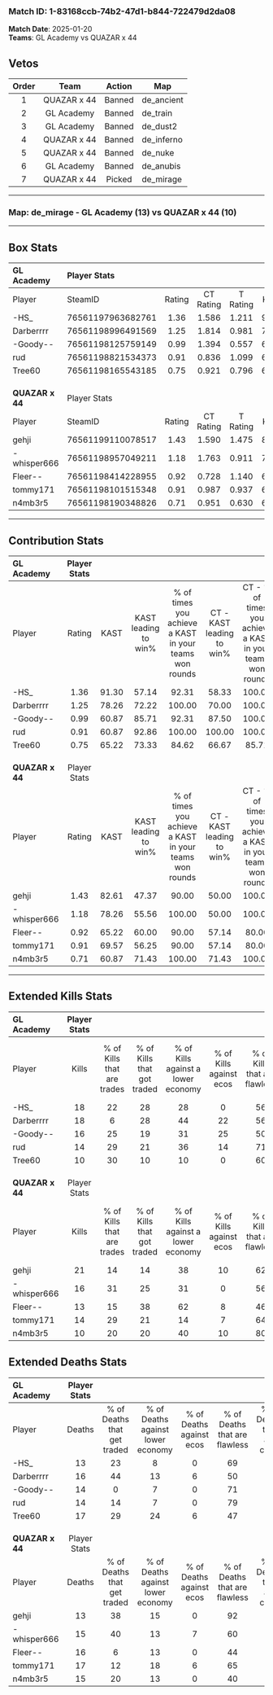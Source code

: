 ### Match ID: 1-83168ccb-74b2-47d1-b844-722479d2da08  
**Match Date**: 2025-01-20  
**Teams**: GL Academy vs QUAZAR x 44  

## Vetos  

| Order | Team | Action | Map |
| :---: | :--: | :----: | --- |
| 1 | QUAZAR x 44 | Banned | de_ancient |
| 2 | GL Academy | Banned | de_train |
| 3 | GL Academy | Banned | de_dust2 |
| 4 | QUAZAR x 44 | Banned | de_inferno |
| 5 | QUAZAR x 44 | Banned | de_nuke |
| 6 | GL Academy | Banned | de_anubis |
| 7 | QUAZAR x 44 | Picked | de_mirage |

---  

### **Map**: de_mirage - GL Academy (13) vs QUAZAR x 44 (10)  
---  

## Box Stats  

| **GL Academy**  | Player Stats      |        |           |          |       |      |       |         |        |      |     |
| :- | :- | :-: | :-: | :-: | :-: | :-: | :-: | :-: | :-: | :-: | :-: |
| Player          | SteamID           | Rating | CT Rating | T Rating | KAST  | ADR  | Kills | Assists | Deaths | K/D  | HS% |
| -HS_            | 76561197963682761 |  1.36  |   1.586   |  1.211   | 91.30 | 73.8 |  18   |    4    |   13   | 1.38 | 50  |
| Darberrrr       | 76561198996491569 |  1.25  |   1.814   |  0.981   | 78.26 | 91.6 |  18   |    5    |   16   | 1.13 | 33  |
| -Goody--        | 76561198125759149 |  0.99  |   1.394   |  0.557   | 60.87 | 64.6 |  16   |    1    |   14   | 1.14 | 43  |
| rud             | 76561198821534373 |  0.91  |   0.836   |  1.099   | 60.87 | 58.1 |  14   |    4    |   14   | 1.00 | 21  |
| Tree60          | 76561198165543185 |  0.75  |   0.921   |  0.796   | 65.22 | 65.1 |  10   |    4    |   17   | 0.59 | 70  |
|                 |                   |        |           |          |       |      |       |         |        |      |     |
|                 |                   |        |           |          |       |      |       |         |        |      |     |
|                 |                   |        |           |          |       |      |       |         |        |      |     |
| **QUAZAR x 44** | Player Stats      |        |           |          |       |      |       |         |        |      |     |
| Player          | SteamID           | Rating | CT Rating | T Rating | KAST  | ADR  | Kills | Assists | Deaths | K/D  | HS% |
| gehji           | 76561199110078517 |  1.43  |   1.590   |  1.475   | 82.61 | 78.9 |  21   |    5    |   13   | 1.62 | 33  |
| -whisper666     | 76561198957049211 |  1.18  |   1.763   |  0.911   | 78.26 | 86.1 |  16   |    4    |   15   | 1.07 | 62  |
| Fleer--         | 76561198414228955 |  0.92  |   0.728   |  1.140   | 65.22 | 77.1 |  13   |    4    |   16   | 0.81 | 76  |
| tommy171        | 76561198101515348 |  0.91  |   0.987   |  0.937   | 69.57 | 61.2 |  14   |    4    |   17   | 0.82 | 42  |
| n4mb3r5         | 76561198190348826 |  0.71  |   0.951   |  0.630   | 60.87 | 54.9 |  10   |    1    |   15   | 0.67 | 40  |
---  

## Contribution Stats  

| **GL Academy**  | Player Stats |       |                      |                                                        |                           |                                                             |                          |                                                            |
| :- | :-: | :-: | :-: | :-: | :-: | :-: | :-: | :-: |
| Player          |    Rating    | KAST  | KAST leading to win% | % of times you achieve a KAST in your teams won rounds | CT - KAST leading to win% | CT - % of times you achieve a KAST in your teams won rounds | T - KAST leading to win% | T - % of times you achieve a KAST in your teams won rounds |
| -HS_            |     1.36     | 91.30 |        57.14         |                         92.31                          |           58.33           |                           100.00                            |          55.56           |                           83.33                            |
| Darberrrr       |     1.25     | 78.26 |        72.22         |                         100.00                         |           70.00           |                           100.00                            |          75.00           |                           100.00                           |
| -Goody--        |     0.99     | 60.87 |        85.71         |                         92.31                          |           87.50           |                           100.00                            |          83.33           |                           83.33                            |
| rud             |     0.91     | 60.87 |        92.86         |                         100.00                         |          100.00           |                           100.00                            |          85.71           |                           100.00                           |
| Tree60          |     0.75     | 65.22 |        73.33         |                         84.62                          |           66.67           |                            85.71                            |          83.33           |                           83.33                            |
|                 |              |       |                      |                                                        |                           |                                                             |                          |                                                            |
|                 |              |       |                      |                                                        |                           |                                                             |                          |                                                            |
|                 |              |       |                      |                                                        |                           |                                                             |                          |                                                            |
| **QUAZAR x 44** | Player Stats |       |                      |                                                        |                           |                                                             |                          |                                                            |
| Player          |    Rating    | KAST  | KAST leading to win% | % of times you achieve a KAST in your teams won rounds | CT - KAST leading to win% | CT - % of times you achieve a KAST in your teams won rounds | T - KAST leading to win% | T - % of times you achieve a KAST in your teams won rounds |
| gehji           |     1.43     | 82.61 |        47.37         |                         90.00                          |           50.00           |                           100.00                            |          44.44           |                           80.00                            |
| -whisper666     |     1.18     | 78.26 |        55.56         |                         100.00                         |           50.00           |                           100.00                            |          62.50           |                           100.00                           |
| Fleer--         |     0.92     | 65.22 |        60.00         |                         90.00                          |           57.14           |                            80.00                            |          62.50           |                           100.00                           |
| tommy171        |     0.91     | 69.57 |        56.25         |                         90.00                          |           57.14           |                            80.00                            |          55.56           |                           100.00                           |
| n4mb3r5         |     0.71     | 60.87 |        71.43         |                         100.00                         |           71.43           |                           100.00                            |          71.43           |                           100.00                           |
---  

## Extended Kills Stats  

| **GL Academy**  | Player Stats |                            |                            |                                    |                         |                              |                                 |                                       |                    |           |
| :- | :-: | :-: | :-: | :-: | :-: | :-: | :-: | :-: | :-: | :-: |
| Player          |    Kills     | % of Kills that are trades | % of Kills that got traded | % of Kills against a lower economy | % of Kills against ecos | % of Kills that are flawless | % of Kills that are close duels | % of Kills that are assisted by flash | Pistol Round Kills | AWP Kills |
| -HS_            |      18      |             22             |             28             |                 28                 |            0            |              56              |                6                |                   6                   |         0          |     1     |
| Darberrrr       |      18      |             6              |             28             |                 44                 |           22            |              56              |                6                |                   6                   |         0          |     4     |
| -Goody--        |      16      |             25             |             19             |                 31                 |           25            |              50              |               13                |                   6                   |         0          |     3     |
| rud             |      14      |             29             |             21             |                 36                 |           14            |              71              |                0                |                   0                   |         6          |     1     |
| Tree60          |      10      |             30             |             10             |                 10                 |            0            |              60              |               10                |                   0                   |         0          |     1     |
|                 |              |                            |                            |                                    |                         |                              |                                 |                                       |                    |           |
|                 |              |                            |                            |                                    |                         |                              |                                 |                                       |                    |           |
|                 |              |                            |                            |                                    |                         |                              |                                 |                                       |                    |           |
| **QUAZAR x 44** | Player Stats |                            |                            |                                    |                         |                              |                                 |                                       |                    |           |
| Player          |    Kills     | % of Kills that are trades | % of Kills that got traded | % of Kills against a lower economy | % of Kills against ecos | % of Kills that are flawless | % of Kills that are close duels | % of Kills that are assisted by flash | Pistol Round Kills | AWP Kills |
| gehji           |      21      |             14             |             14             |                 38                 |           10            |              62              |               10                |                   5                   |         0          |     0     |
| -whisper666     |      16      |             31             |             25             |                 31                 |            0            |              56              |               13                |                   0                   |         0          |     1     |
| Fleer--         |      13      |             15             |             38             |                 62                 |            8            |              46              |               23                |                   0                   |         0          |     1     |
| tommy171        |      14      |             29             |             21             |                 14                 |            7            |              64              |               21                |                   0                   |         6          |     2     |
| n4mb3r5         |      10      |             20             |             20             |                 40                 |           10            |              80              |                0                |                  10                   |         0          |     0     |
## Extended Deaths Stats  

| **GL Academy**  | Player Stats |                             |                                   |                          |                               |                            |                           |               |
| :- | :-: | :-: | :-: | :-: | :-: | :-: | :-: | :-: |
| Player          |    Deaths    | % of Deaths that get traded | % of Deaths against lower economy | % of Deaths against ecos | % of Deaths that are flawless | % of Deaths that are close | % of Deaths while blinded | Deaths to AWP |
| -HS_            |      13      |             23              |                 8                 |            0             |              69               |             8              |             8             |       1       |
| Darberrrr       |      16      |             44              |                13                 |            6             |              50               |             19             |             6             |       2       |
| -Goody--        |      14      |              0              |                 7                 |            0             |              71               |             0              |             0             |       1       |
| rud             |      14      |             14              |                 7                 |            0             |              79               |             0              |             0             |       1       |
| Tree60          |      17      |             29              |                24                 |            6             |              47               |             35             |             0             |       1       |
|                 |              |                             |                                   |                          |                               |                            |                           |               |
|                 |              |                             |                                   |                          |                               |                            |                           |               |
|                 |              |                             |                                   |                          |                               |                            |                           |               |
| **QUAZAR x 44** | Player Stats |                             |                                   |                          |                               |                            |                           |               |
| Player          |    Deaths    | % of Deaths that get traded | % of Deaths against lower economy | % of Deaths against ecos | % of Deaths that are flawless | % of Deaths that are close | % of Deaths while blinded | Deaths to AWP |
| gehji           |      13      |             38              |                15                 |            0             |              92               |             0              |             8             |       1       |
| -whisper666     |      15      |             40              |                13                 |            7             |              60               |             13             |             0             |       3       |
| Fleer--         |      16      |              6              |                13                 |            0             |              44               |             19             |             6             |       0       |
| tommy171        |      17      |             12              |                18                 |            6             |              65               |             0              |             6             |       2       |
| n4mb3r5         |      15      |             20              |                13                 |            0             |              40               |             0              |             0             |       0       |
